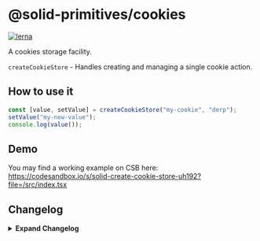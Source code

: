 # @solid-primitives/cookies

[![lerna](https://img.shields.io/badge/maintained%20with-lerna-cc00ff.svg)](https://lerna.js.org/)

A cookies storage facility.

`createCookieStore` - Handles creating and managing a single cookie action.

## How to use it

```ts
const [value, setValue] = createCookieStore("my-cookie", "derp");
setValue("my-new-value");
console.log(value());
```

## Demo

You may find a working example on CSB here: https://codesandbox.io/s/solid-create-cookie-store-uh192?file=/src/index.tsx

## Changelog

<details>
<summary><b>Expand Changelog</b></summary>

0.0.100

Initial release.

1.1.3

Official release.

1.1.4

Patched incorrect use of serialize for the deserialize method.

</details>
